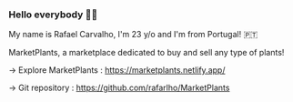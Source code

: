 ### Hello everybody 👋🏼

My name is Rafael Carvalho, I'm 23 y/o and I'm from Portugal! 🇵🇹

MarketPlants, a marketplace dedicated to buy and sell any type of plants!

  -> Explore MarketPlants : https://marketplants.netlify.app/
  
  -> Git repository :  https://github.com/rafarlho/MarketPlants
<!--
**rafarlho/rafarlho** is a ✨ _special_ ✨ repository because its `README.md` (this file) appears on your GitHub profile.

Here are some ideas to get you started:

- 🔭 I’m currently working on ...
- 🌱 I’m currently learning ...
- 👯 I’m looking to collaborate on ...
- 🤔 I’m looking for help with ...
- 💬 Ask me about ...
- 📫 How to reach me: ...
- 😄 Pronouns: ...
- ⚡ Fun fact: ...
-->
